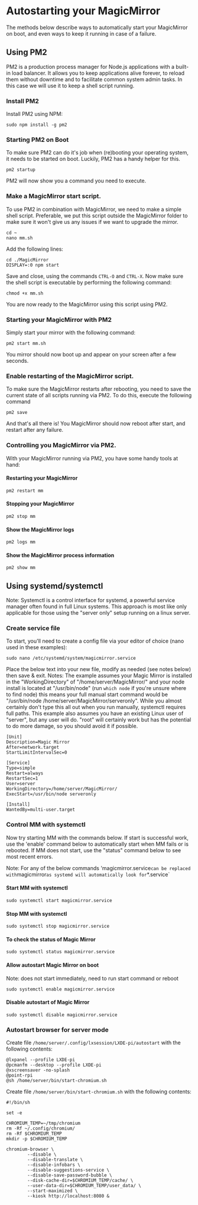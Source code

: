 # Autostarting your MagicMirror

The methods below describe ways to automatically start your MagicMirror on boot, and even ways to keep it running in case of a failure. 

## Using PM2
PM2 is a production process manager for Node.js applications with a built-in load balancer. It allows you to keep applications alive forever, to reload them without downtime and to facilitate common system admin tasks. In this case we will use it to keep a shell script running.

### Install PM2
Install PM2 using NPM:
```
sudo npm install -g pm2
```

### Starting PM2 on Boot
To make sure PM2 can do it's job when (re)booting your operating system, it needs to be started on boot. Luckily, PM2 has a handy helper for this. 
```
pm2 startup
```
PM2 will now show you a command you need to execute.

### Make a MagicMirror start script.
To use PM2 in combination with MagicMirror, we need to make a simple shell script. Preferable, we put this script outside the MagicMirror folder to make sure it won't give us any issues if we want to upgrade the mirror.
```shell
cd ~
nano mm.sh
```
Add the following lines:
```shell
cd ./MagicMirror
DISPLAY=:0 npm start
```
Save and close, using the commands `CTRL-O` and `CTRL-X`.
Now make sure the shell script is executable by performing the following command:
```shell
chmod +x mm.sh
```
You are now ready to the MagicMirror using this script using PM2.

### Starting your MagicMirror with PM2
Simply start your mirror with the following command:
```shell
pm2 start mm.sh
```
You mirror should now boot up and appear on your screen after a few seconds.

### Enable restarting of the MagicMirror script.
To make sure the MagicMirror restarts after rebooting, you need to save the current state of all scripts running via PM2. To do this, execute the following command
```shell
pm2 save
```

And that's all there is! You MagicMirror should now reboot after start, and restart after any failure.

### Controlling you MagicMirror via PM2.
With your MagicMirror running via PM2, you have some handy tools at hand:
#### Restarting your MagicMirror
```shell
pm2 restart mm
```
#### Stopping your MagicMirror
```shell
pm2 stop mm
```
#### Show the MagicMirror logs
```shell
pm2 logs mm
```
#### Show the MagicMirror process information
```shell
pm2 show mm
```

## Using systemd/systemctl
Note: Systemctl is a control interface for systemd, a powerful service manager often found in full Linux systems.  This approach is most like only applicable for those using the "server only" setup running on a linux server.

### Create service file
To start, you'll need to create a config file via your editor of choice (nano used in these examples):
```
sudo nano /etc/systemd/system/magicmirror.service
```
Place the below text into your new file, modify as needed (see notes below) then save & exit.
Notes:
The example assumes your Magic Mirror is installed in the "WorkingDirectory" of "/home/server/MagicMirror/" and your node install is located at "/usr/bin/node" (run `which node` if you're unsure where to find node) this means your full manual start command would be "/usr/bin/node /home/server/MagicMirror/serveronly".  While you almost certainly don't type this all out when you run manually, systemctl requires full paths.  This example also assumes you have an existing Linux user of "server", but any user will do.  "root" will certainly work but has the potential to do more damage, so you should avoid it if possible.
```
[Unit]
Description=Magic Mirror
After=network.target
StartLimitIntervalSec=0

[Service]
Type=simple
Restart=always
RestartSec=1
User=server
WorkingDirectory=/home/server/MagicMirror/
ExecStart=/usr/bin/node serveronly

[Install]
WantedBy=multi-user.target
```
### Control MM with systemctl
Now try starting MM with the commands below.  If start is successful work, use the 'enable' command below to automatically start when MM fails or is rebooted.  If MM does not start, use the "status" command below to see most recent errors.

Note: For any of the below commands 'magicmirror.service` can be replaced with `magicmirror` as systemd will automatically look for `*.service`

#### Start MM with systemctl
```
sudo systemctl start magicmirror.service
```

#### Stop MM with systemctl
```
sudo systemctl stop magicmirror.service
```

#### To check the status of Magic Mirror
```
sudo systemctl status magicmirror.service
```
#### Allow autostart Magic Mirror on boot
Note: does not start immediately, need to run start command or reboot
```
sudo systemctl enable magicmirror.service
```

#### Disable autostart of Magic Mirror
```
sudo systemctl disable magicmirror.service
```

### Autostart browser for server mode

Create file `/home/server/.config/lxsession/LXDE-pi/autostart` with the following contents:

```
@lxpanel --profile LXDE-pi
@pcmanfm --desktop --profile LXDE-pi
@xscreensaver -no-splash
@point-rpi
@sh /home/server/bin/start-chromium.sh
```

Create file `/home/server/bin/start-chromium.sh` with the following contents:

```
#!/bin/sh

set -e

CHROMIUM_TEMP=~/tmp/chromium
rm -Rf ~/.config/chromium/
rm -Rf $CHROMIUM_TEMP
mkdir -p $CHROMIUM_TEMP

chromium-browser \
        --disable \
        --disable-translate \
        --disable-infobars \
        --disable-suggestions-service \
        --disable-save-password-bubble \
        --disk-cache-dir=$CHROMIUM_TEMP/cache/ \
        --user-data-dir=$CHROMIUM_TEMP/user_data/ \
        --start-maximized \
        --kiosk http://localhost:8080 &
```
